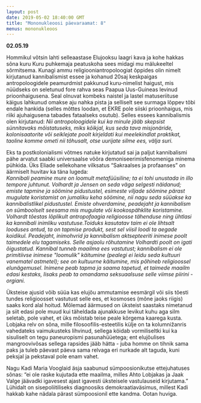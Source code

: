 ```yaml
---
layout: post
date: 2019-05-02 18:40:00 GMT
title: "Mononukleoosi päevaraamat: 8"
menus: mononukleoos
---
```

**02.05.19**

Hommikul võtsin lahti selleaastase Elujooksu laagri kava ja kohe hakkas sõna kuru Kuru puhkemaja peatuskoha sees midagi mu mälukeeltel sõrmitsema. Kunagi ammu religiooniantropoloogiat õppides olin nimelt kirjutanud kannibalismist essee ja kohanud 20saj keskpaigas antropoloogidele peamurdmist pakkunud kuru-nimelist haigust, mis nüüdseks on seletunud fore rahva seas Paapua Uus-Guineas levinud prioonhaigusena. Seal olnuvat kombeks naistel ja lastel matuseriituse käigus lahkunud omakse aju nahka pista ja selliselt see surmaga lõppev tõbi endale hankida (selles mõttes loodan, et EKRE pole siiski prioonhaigus, mis riiki ajuhaigusena tabades fataalseks osutub). 
Selles essees kannibalismis olen kirjutanud: *Nii antropoloogidele kui ka minule jääb skepsist sünnitavaks mõistatuseks, miks kõikjal, kus seda tava misjonäride, kolonisaatorite või seiklejate poolt kirjeldati kui meelekindlat praktikat, taoline komme ometi nii tõhusalt, otse uurijate silme ees, välja suri.*  

Eks ta postkolonialismi võtmes natuke kirjutatud sai ja paljut kannibalismi pähe arvatut saabki universaalse võõra demoniseerimisfenomeniga minema pühkida. 
Üks Eliade sellekohane vilksatus “Sakraalses ja profaanses” on äärmiselt huvitav ka täna lugeda:  
*Kannibali peamine mure on loomult metafüüsiline; ta ei tohi unustada in illo tempore juhtunut. Volhardt ja Jensen on seda väga selgesti näidanud; emiste tapmine ja söömine pidustustel, esimeste viljade söömine pärast mugulate koristamist on jumaliku keha söömine, nii nagu seda süüakse ka kannibalistlikel pidustustel. Emiste ohverdamine, peadejaht ja kannibalism on sümboolselt seesama mis mugulate või kookospähklite koristamine. Volhardt tõestas lõplikult antropofaagia religioosse tähenduse ning ühtlasi ka kannibali inimliku vastutuse.Toiduks kasutatav taim ei ole lihtsalt looduses antud, ta on tapmise produkt, sest sel viisil loodi ta aegade koidikul. Peadejaht, inimohvrid ja kannibalism aktsepteeriti inimese poolt taimedele elu tagamiseks. Selle asjaolu rõhutamine Volhardti poolt on igati õigustatud. Kannibal tunneb maailma ees vastutust; kannibalism ei ole primitiivse inimese "loomulik" käitumine (pealegi ei leidu seda kultuuri vanematel astmetel); see on kultuurne käitumine, mis põhineb religioossel elunägemusel. Inimene peab tapma ja saama tapetud, et taimede maailm edasi kestaks, lisaks peab ta omandama seksuaalsuse selle viimse piirini - orgiani.*  

Üksteise ajusid võib süüa kas elujõu ammutamise eesmärgil või siis tõesti tundes religioosset vastutust selle ees, et kosmoses (mõne jaoks riigis) saaks kord alal hoitud. Mõlemad äärmused on üksteist saastaks nimetanud ja siit edasi pole muud kui täheldada ajunakkuse levikut kuhu aga silm seletab, pole vahet, et üks mõistab teise peale kõrgema kaarega kusta. Lobjaka relv on sõna, mille filosoofilis-esteetilis külje on ta kolumnižanris vahedateks vaimukusteks lihvinud, sellega köidab vormiliseltki kui ka sisuliselt on tegu paneuropismi pasunahüüetega; ent elujõulises mangroovivõsas sellega rapsides jääb hätta - juba homme on tihnik sama paks ja tuleb päevast päeva sama relvaga eri nurkade alt taguda, kuni peksjal ja pekstaval pole enam vahet.  

Nagu Kadi Maria Vooglaid äsja saabunud sümpoosionikutse ettejuhatuses sõnas: “ei ole raske kujutada ette maailma, milles Ahto Lobjakas ja Jaak Valge jäävadki igavesest ajast igavesti üksteisele vastulauseid kirjutama.” Lühidalt on sisepoliitiliseks diagnoosiks demokraatiaväsimus, millest Kadi hakkab kahe nädala pärast sümpoosionil ette kandma. Ootan huviga.
